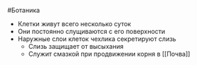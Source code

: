 #Ботаника 
- Клетки живут всего несколько суток 
- Они постоянно слущиваются с его поверхности
- Наружные слои клеток чехлика секретируют слизь
    - Слизь защищает от высыхания 
    - Служит смазкой при продвижении корня в [[Почва]]